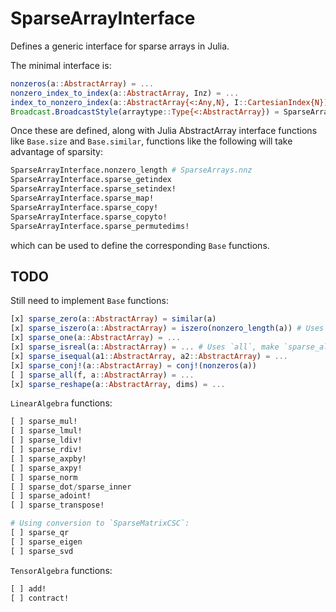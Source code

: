 # SparseArrayInterface

Defines a generic interface for sparse arrays in Julia.

The minimal interface is:
```julia
nonzeros(a::AbstractArray) = ...
nonzero_index_to_index(a::AbstractArray, Inz) = ...
index_to_nonzero_index(a::AbstractArray{<:Any,N}, I::CartesianIndex{N}) where {N} = ...
Broadcast.BroadcastStyle(arraytype::Type{<:AbstractArray}) = SparseArrayInterface.SparseArrayStyle{ndims(arraytype)}()
```
Once these are defined, along with Julia AbstractArray interface functions like
`Base.size` and `Base.similar`, functions like the following will take advantage of sparsity:
```julia
SparseArrayInterface.nonzero_length # SparseArrays.nnz
SparseArrayInterface.sparse_getindex
SparseArrayInterface.sparse_setindex!
SparseArrayInterface.sparse_map!
SparseArrayInterface.sparse_copy!
SparseArrayInterface.sparse_copyto!
SparseArrayInterface.sparse_permutedims!
```
which can be used to define the corresponding `Base` functions.

## TODO
Still need to implement `Base` functions:
```julia
[x] sparse_zero(a::AbstractArray) = similar(a)
[x] sparse_iszero(a::AbstractArray) = iszero(nonzero_length(a)) # Uses `all`, make `sparse_all`?
[x] sparse_one(a::AbstractArray) = ...
[x] sparse_isreal(a::AbstractArray) = ... # Uses `all`, make `sparse_all`?
[x] sparse_isequal(a1::AbstractArray, a2::AbstractArray) = ...
[x] sparse_conj!(a::AbstractArray) = conj!(nonzeros(a))
[ ] sparse_all(f, a::AbstractArray) = ...
[x] sparse_reshape(a::AbstractArray, dims) = ...
```
`LinearAlgebra` functions:
```julia
[ ] sparse_mul!
[ ] sparse_lmul!
[ ] sparse_ldiv!
[ ] sparse_rdiv!
[ ] sparse_axpby!
[ ] sparse_axpy!
[ ] sparse_norm
[ ] sparse_dot/sparse_inner
[ ] sparse_adoint!
[ ] sparse_transpose!

# Using conversion to `SparseMatrixCSC`:
[ ] sparse_qr
[ ] sparse_eigen
[ ] sparse_svd
```
`TensorAlgebra` functions:
```julia
[ ] add!
[ ] contract!
```

